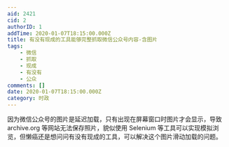 ```yaml
---
aid: 2421
cid: 2
authorID: 1
addTime: 2020-01-07T18:15:00.000Z
title: 有没有现成的工具能够完整抓取微信公众号内容-含图片
tags:
    - 微信
    - 抓取
    - 现成
    - 有没有
    - 公众
comments: []
date: 2020-01-07T18:15:00.000Z
category: 时政
---
```


因为微信公众号的图片是延迟加载，只有出现在屏幕窗口时图片才会显示，导致 archive.org 等网站无法保存照片，貌似使用 Selenium 等工具可以实现模拟浏览，但懒癌还是想问问有没有现成的工具，可以解决这个图片滑动加载的问题。

